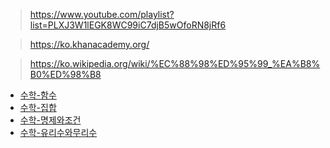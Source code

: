 > https://www.youtube.com/playlist?list=PLXJ3W1lEGK8WC99iC7djB5wOfoRN8jRf6

> https://ko.khanacademy.org/

> https://ko.wikipedia.org/wiki/%EC%88%98%ED%95%99_%EA%B8%B0%ED%98%B8

- [수학-함수](수학-함수)
- [수학-집합](수학-집합)
- [수학-명제와조건](수학-명제와조건)
- [수학-유리수와무리수](수학-유리수와무리수)
